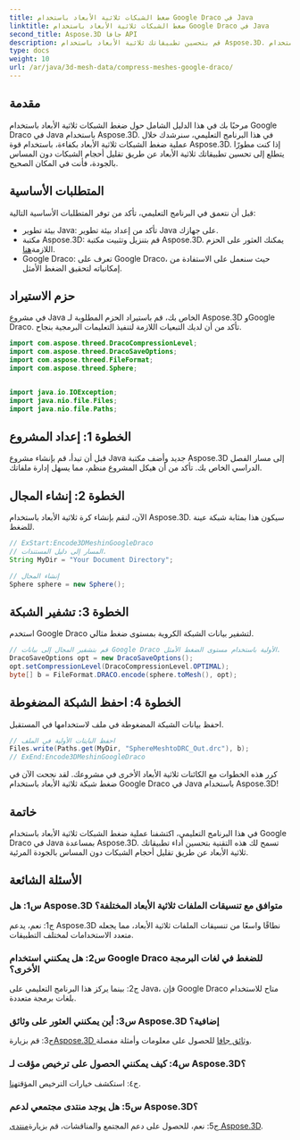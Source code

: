 ```yaml
---
title: ضغط الشبكات ثلاثية الأبعاد باستخدام Google Draco في Java
linktitle: ضغط الشبكات ثلاثية الأبعاد باستخدام Google Draco في Java
second_title: Aspose.3D جافا API
description: قم بتحسين تطبيقاتك ثلاثية الأبعاد باستخدام Aspose.3D. تعرف على كيفية ضغط الشبكات باستخدام Google Draco في Java. اتبع دليلنا خطوة بخطوة للتطوير ثلاثي الأبعاد بكفاءة.
type: docs
weight: 10
url: /ar/java/3d-mesh-data/compress-meshes-google-draco/
---
```

## مقدمة

مرحبًا بك في هذا الدليل الشامل حول ضغط الشبكات ثلاثية الأبعاد باستخدام Google Draco في Java باستخدام Aspose.3D. في هذا البرنامج التعليمي، سنرشدك خلال عملية ضغط الشبكات ثلاثية الأبعاد بكفاءة، باستخدام قوة Aspose.3D. إذا كنت مطورًا يتطلع إلى تحسين تطبيقاتك ثلاثية الأبعاد عن طريق تقليل أحجام الشبكات دون المساس بالجودة، فأنت في المكان الصحيح.

## المتطلبات الأساسية

قبل أن نتعمق في البرنامج التعليمي، تأكد من توفر المتطلبات الأساسية التالية:

- بيئة تطوير Java: تأكد من إعداد بيئة تطوير Java على جهازك.
-  مكتبة Aspose.3D: قم بتنزيل وتثبيت مكتبة Aspose.3D. يمكنك العثور على الحزم اللازمة[هنا](https://releases.aspose.com/3d/java/).
- Google Draco: تعرف على Google Draco، حيث سنعمل على الاستفادة من إمكانياته لتحقيق الضغط الأمثل.

## حزم الاستيراد

في مشروع Java الخاص بك، قم باستيراد الحزم المطلوبة لـ Aspose.3D وGoogle Draco. تأكد من أن لديك التبعيات اللازمة لتنفيذ التعليمات البرمجية بنجاح.

```java
import com.aspose.threed.DracoCompressionLevel;
import com.aspose.threed.DracoSaveOptions;
import com.aspose.threed.FileFormat;
import com.aspose.threed.Sphere;


import java.io.IOException;
import java.nio.file.Files;
import java.nio.file.Paths;
```

## الخطوة 1: إعداد المشروع

قبل أن تبدأ، قم بإنشاء مشروع Java جديد وأضف مكتبة Aspose.3D إلى مسار الفصل الدراسي الخاص بك. تأكد من أن هيكل المشروع منظم، مما يسهل إدارة ملفاتك.

## الخطوة 2: إنشاء المجال

الآن، لنقم بإنشاء كرة ثلاثية الأبعاد باستخدام Aspose.3D. سيكون هذا بمثابة شبكة عينة للضغط.

```java
// ExStart:Encode3DMeshinGoogleDraco
// المسار إلى دليل المستندات.
String MyDir = "Your Document Directory";

// إنشاء المجال
Sphere sphere = new Sphere();
```

## الخطوة 3: تشفير الشبكة

استخدم Google Draco لتشفير بيانات الشبكة الكروية بمستوى ضغط مثالي.

```java
// قم بتشفير المجال إلى بيانات Google Draco الأولية باستخدام مستوى الضغط الأمثل.
DracoSaveOptions opt = new DracoSaveOptions();
opt.setCompressionLevel(DracoCompressionLevel.OPTIMAL);
byte[] b = FileFormat.DRACO.encode(sphere.toMesh(), opt);
```

## الخطوة 4: احفظ الشبكة المضغوطة

احفظ بيانات الشبكة المضغوطة في ملف لاستخدامها في المستقبل.

```java
// احفظ البايتات الأولية في الملف
Files.write(Paths.get(MyDir, "SphereMeshtoDRC_Out.drc"), b);
// ExEnd:Encode3DMeshinGoogleDraco
```

كرر هذه الخطوات مع الكائنات ثلاثية الأبعاد الأخرى في مشروعك. لقد نجحت الآن في ضغط شبكة ثلاثية الأبعاد باستخدام Google Draco في Java باستخدام Aspose.3D!

## خاتمة

في هذا البرنامج التعليمي، اكتشفنا عملية ضغط الشبكات ثلاثية الأبعاد باستخدام Google Draco في Java بمساعدة Aspose.3D. تسمح لك هذه التقنية بتحسين أداء تطبيقاتك ثلاثية الأبعاد عن طريق تقليل أحجام الشبكات دون المساس بالجودة المرئية.

## الأسئلة الشائعة

### س1: هل Aspose.3D متوافق مع تنسيقات الملفات ثلاثية الأبعاد المختلفة؟

ج1: نعم، يدعم Aspose.3D نطاقًا واسعًا من تنسيقات الملفات ثلاثية الأبعاد، مما يجعله متعدد الاستخدامات لمختلف التطبيقات.

### س2: هل يمكنني استخدام Google Draco للضغط في لغات البرمجة الأخرى؟

ج2: بينما يركز هذا البرنامج التعليمي على Java، فإن Google Draco متاح للاستخدام بلغات برمجة متعددة.

### س3: أين يمكنني العثور على وثائق Aspose.3D إضافية؟

 ج3: قم بزيارة[Aspose.3D وثائق جافا](https://reference.aspose.com/3d/java/) للحصول على معلومات وأمثلة مفصلة.

### س4: كيف يمكنني الحصول على ترخيص مؤقت لـ Aspose.3D؟

 ج٤: استكشف خيارات الترخيص المؤقت[هنا](https://purchase.aspose.com/temporary-license/).

### س5: هل يوجد منتدى مجتمعي لدعم Aspose.3D؟

 ج5: نعم، للحصول على دعم المجتمع والمناقشات، قم بزيارة[منتدى Aspose.3D](https://forum.aspose.com/c/3d/18).